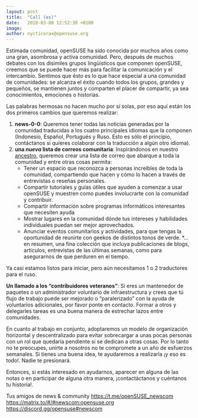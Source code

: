 ```yaml
---
layout: post
title:  "Call (es)"
date:   2018-03-08 12:52:30 +0100
image:
author: nycticorax@opensuse.org
---
```

Estimada comunidad,
openSUSE ha sido conocida por muchos años como una gran, asombrosa y activa comunidad. Pero, después de muchos debates con los disimiles grupos lingüísticos que componen openSUSE, creemos que se puede hacer más para facilitar la comunicación y el intercambio. 
Sentimos que ésto es lo que hace especial a una comunidad de comunidades: se alcanza el éxito cuando todos los grupos, grandes y pequeños, se mantienen juntos y comparten el placer de compartir, ya sea conocimientos, emociones o historias.

Las palabras hermosas no hacen mucho por sí solas, por eso aquí están los dos primeros cambios que queremos realizar:

1. __news-0-0__: Queremos tener todas las noticias generadas por la comunidad traducidas a los cuatro principales idiomas que la componen (Indonesio, Español, Portugués y Ruso. Esto es sólo el principio, contáctanos si quieres colaborar con la traducción a algún otro idioma).
2. __una *nueva* lista de correos comunitaria__: Inspirándonos  en nuestro [ancestro](https://en.opensuse.org/Category:Weekly_news_issues), queremos crear una lista de correo que abarque a toda la comunidad y entre otras cosas permita:
    * Tener un espacio que reconozca a personas increíbles de toda la comunidad, compartiendo que hacen y cómo lo hacen a través de entrevistas o reseñas personales.
    * Compartir tutoriales y guías útiles que ayuden a comenzar a usar openSUSE y muestren como puedes involucrarte con la comunidad y contribuir.
    * Compartir información sobre programas informáticos interesantes que necesiten ayuda
    * Mostrar lugares en la comunidad dónde tus intereses y habilidades individuales puedan ser mejor aprovechados.
    * Anunciar eventos comunitarios y actividades, para que tengas la oportunidad de reunirte con geekos de distintos tonos de verde.
    *… en resumen, una fina colección que incluya publicaciones de blogs, artículos, entrevistas de las últimas semanas, como para asegurarnos de que perduren en el tiempo.

Ya casi estamos listos para iniciar, pero aún necesitamos 1 o 2 traductores para el ruso.

__Un llamado a los “contribuidores veteranos”__: Si eres un mantenedor de paquetes o un administrador voluntario de infraestructura y crees que tú flujo de trabajo puede ser mejorado o “paralerizado” con la ayuda de voluntarios adicionales, por favor ponte en contacto. Formar a otros y delegarles tareas es una buena manera de estrechar lazos entre comunidades.

En cuanto al trabajo en conjunto, adoptaremos un modelo de organización horizontal y descentralizado para evitar sobrecargar a unas pocas personas con un rol que quedaría pendiente si se dedican a otras cosas. Por lo tanto no te preocupes, unirte a nosotros no te compromete a un año de esfuerzos semanales. Si tienes una buena idea, te ayudaremos a realizarla ¡y eso es todo!. Nadie te presionará.

Entonces, si estás interesado en ayudarnos, aparecer en alguna de las notas o en participar de alguna otra manera, ¡contactáctanos y cuéntanos tu historia!.

Tus amigos de news & community
https://t.me/openSUSE_newscom
https://matrix.to/#/#newscom:opensuse.org
https://discord.gg/opensuse#newscom